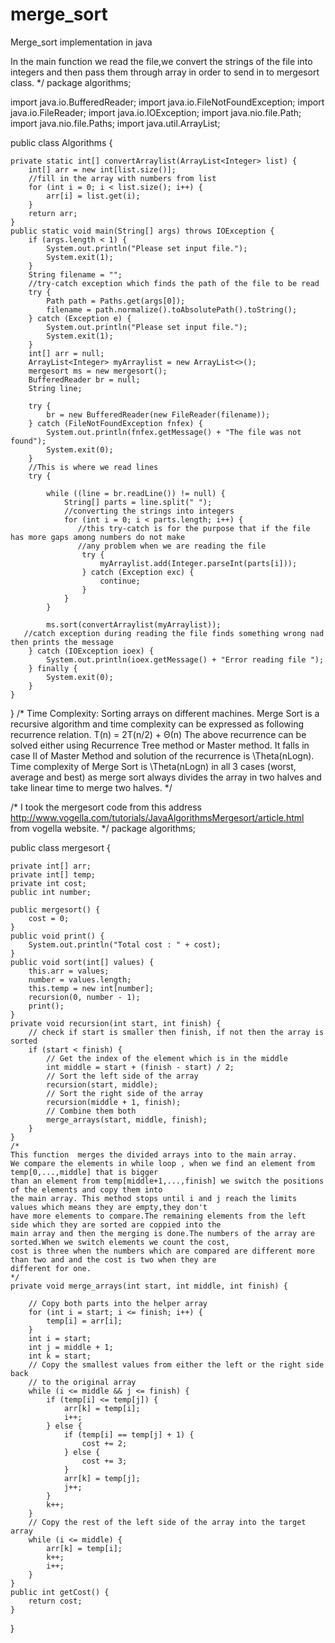 # merge_sort
Merge_sort implementation in java


 In the main function we read the file,we convert the strings of the file into integers 
  and then pass them through array in order to send in to mergesort class.
 */
package algorithms;

import java.io.BufferedReader;
import java.io.FileNotFoundException;
import java.io.FileReader;
import java.io.IOException;
import java.nio.file.Path;
import java.nio.file.Paths;
import java.util.ArrayList;

public class Algorithms {

    private static int[] convertArraylist(ArrayList<Integer> list) {
        int[] arr = new int[list.size()];
        //fill in the array with numbers from list
        for (int i = 0; i < list.size(); i++) {
            arr[i] = list.get(i);
        }
        return arr;
    }
    public static void main(String[] args) throws IOException {
        if (args.length < 1) {
            System.out.println("Please set input file.");
            System.exit(1);
        }
        String filename = "";
        //try-catch exception which finds the path of the file to be read
        try {
            Path path = Paths.get(args[0]);
            filename = path.normalize().toAbsolutePath().toString();
        } catch (Exception e) {
            System.out.println("Please set input file.");
            System.exit(1);
        }
        int[] arr = null;
        ArrayList<Integer> myArraylist = new ArrayList<>();
        mergesort ms = new mergesort();
        BufferedReader br = null;
        String line;

        try {
            br = new BufferedReader(new FileReader(filename));
        } catch (FileNotFoundException fnfex) {
            System.out.println(fnfex.getMessage() + "The file was not found");
            System.exit(0);
        }
        //This is where we read lines
        try {

            while ((line = br.readLine()) != null) {
                String[] parts = line.split(" ");
                //converting the strings into integers
                for (int i = 0; i < parts.length; i++) {
                   //this try-catch is for the purpose that if the file has more gaps among numbers do not make 
                   //any problem when we are reading the file                  
                    try {
                        myArraylist.add(Integer.parseInt(parts[i]));
                    } catch (Exception exc) {
                        continue;
                    }
                }
            }

            ms.sort(convertArraylist(myArraylist));
       //catch exception during reading the file finds something wrong nad then prints the message
        } catch (IOException ioex) {
            System.out.println(ioex.getMessage() + "Error reading file ");
        } finally {
            System.exit(0);
        }
    }
}
/*
 Time Complexity: Sorting arrays on different machines.
Merge Sort is a recursive algorithm and time complexity can be expressed as following recurrence relation.
T(n) = 2T(n/2) + Θ(n)
The above recurrence can be solved either using Recurrence Tree method or Master method. 
It falls in case II of Master Method and solution of the recurrence is \Theta(nLogn).
Time complexity of Merge Sort is \Theta(nLogn) in all 3 cases (worst, average and best) as merge sort always divides the array
in two halves and take linear time to merge two halves.
 */

/*
I took the mergesort code from this address http://www.vogella.com/tutorials/JavaAlgorithmsMergesort/article.html
from vogella website.
*/
package algorithms;

public class mergesort {

    private int[] arr;
    private int[] temp;
    private int cost;
    public int number;
    
    public mergesort() {
        cost = 0;
    }
    public void print() {
        System.out.println("Total cost : " + cost);
    }
    public void sort(int[] values) {
        this.arr = values;
        number = values.length;
        this.temp = new int[number];
        recursion(0, number - 1);
        print();
    }
    private void recursion(int start, int finish) {
        // check if start is smaller then finish, if not then the array is sorted
        if (start < finish) {
            // Get the index of the element which is in the middle
            int middle = start + (finish - start) / 2;
            // Sort the left side of the array
            recursion(start, middle);
            // Sort the right side of the array
            recursion(middle + 1, finish);
            // Combine them both
            merge_arrays(start, middle, finish);
        }
    }
    /*
    This function  merges the divided arrays into to the main array.
    We compare the elements in while loop , when we find an element from temp[0,...,middle] that is bigger
    than an element from temp[middle+1,...,finish] we switch the positions of the elements and copy them into
    the main array. This method stops until i and j reach the limits values which means they are empty,they don't
    have more elements to compare.The remaining elements from the left side which they are sorted are coppied into the
    main array and then the merging is done.The numbers of the array are sorted.When we switch elements we count the cost,
    cost is three when the numbers which are compared are different more than two and and the cost is two when they are 
    different for one.
    */
    private void merge_arrays(int start, int middle, int finish) {

        // Copy both parts into the helper array
        for (int i = start; i <= finish; i++) {
            temp[i] = arr[i];
        }
        int i = start;
        int j = middle + 1;
        int k = start;
        // Copy the smallest values from either the left or the right side back
        // to the original array
        while (i <= middle && j <= finish) {
            if (temp[i] <= temp[j]) {
                arr[k] = temp[i];
                i++;
            } else {
                if (temp[i] == temp[j] + 1) {
                    cost += 2;
                } else {
                    cost += 3;
                }
                arr[k] = temp[j];
                j++;
            }
            k++;
        }
        // Copy the rest of the left side of the array into the target array
        while (i <= middle) {
            arr[k] = temp[i];
            k++;
            i++;
        }
    }
    public int getCost() {
        return cost;
    }
}

